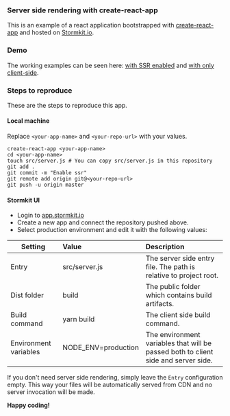### Server side rendering with create-react-app
This is an example of a react application bootstrapped with  [create-react-app](https://github.com/facebook/create-react-app) and hosted on [Stormkit.io](https://stormkit).

### Demo
The working examples can be seen here: [with SSR enabled](https://ezr6svzvnjsolblj2uqudloirg49e8tr-7.hosting.stormkit.io) and [with only client-side](https://1dwmzdeg-92pmsqwihd.hosting.stormkit.io/).

### Steps to reproduce
These are the steps to reproduce this app.

#### Local machine
Replace `<your-app-name>` and `<your-repo-url>` with your values.

```
create-react-app <your-app-name>
cd <your-app-name>
touch src/server.js # You can copy src/server.js in this repository
git add .
git commit -m "Enable ssr"
git remote add origin git@<your-repo-url>
git push -u origin master
```

#### Stormkit UI

* Login to [app.stormkit.io](https://app.stormkit.io)
* Create a new app and connect the repository pushed above.
* Select production environment and edit it with the following values:

| Setting               | Value               | Description   |
| --------------------- |:------------------- |:-------------|
| Entry                 | src/server.js       | The server side entry file. The path is relative to project root. |
| Dist folder           | build               | The public folder which contains build artifacts. |
| Build command         | yarn build          | The client side build command. |
| Environment variables | NODE_ENV=production | The environment variables that will be passed both to client side and server side. |

If you don't need server side rendering, simply leave the `Entry` configuration empty. This way your files will be automatically served from CDN and no server invocation will be made.

**Happy coding!**

